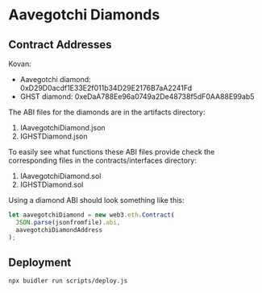 # Aavegotchi Diamonds

## Contract Addresses

Kovan:

- Aavegotchi diamond: 0xD29D0acdf1E33E2f011b34D29E2176B7aA2241Fd
- GHST diamond: 0xeDaA788Ee96a0749a2De48738f5dF0AA88E99ab5

The ABI files for the diamonds are in the artifacts directory:

1. IAavegotchiDiamond.json
1. IGHSTDiamond.json

To easily see what functions these ABI files provide check the corresponding files in the contracts/interfaces directory:

1. IAavegotchiDiamond.sol
1. IGHSTDiamond.sol

Using a diamond ABI should look something like this:

```javascript
let aavegotchiDiamond = new web3.eth.Contract(
  JSON.parse(jsonfromfile).abi,
  aavegotchiDiamondAddress
);
```

## Deployment

```console
npx buidler run scripts/deploy.js
```
